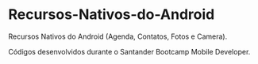 # Recursos-Nativos-do-Android
 Recursos Nativos do Android (Agenda, Contatos, Fotos e Camera).
 
 Códigos desenvolvidos durante o Santander Bootcamp Mobile Developer.
